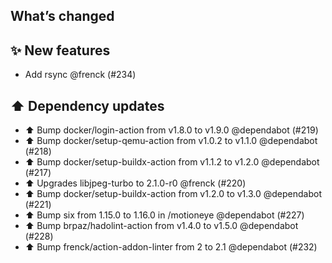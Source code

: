 ## What’s changed

## ✨ New features

- Add rsync @frenck (#234)

## ⬆️ Dependency updates

- ⬆️ Bump docker/login-action from v1.8.0 to v1.9.0 @dependabot (#219)
- ⬆️ Bump docker/setup-qemu-action from v1.0.2 to v1.1.0 @dependabot (#218)
- ⬆️ Bump docker/setup-buildx-action from v1.1.2 to v1.2.0 @dependabot (#217)
- ⬆️ Upgrades libjpeg-turbo to 2.1.0-r0 @frenck (#220)
- ⬆️ Bump docker/setup-buildx-action from v1.2.0 to v1.3.0 @dependabot (#221)
- ⬆️ Bump six from 1.15.0 to 1.16.0 in /motioneye @dependabot (#227)
- ⬆️ Bump brpaz/hadolint-action from v1.4.0 to v1.5.0 @dependabot (#228)
- ⬆️ Bump frenck/action-addon-linter from 2 to 2.1 @dependabot (#232)
